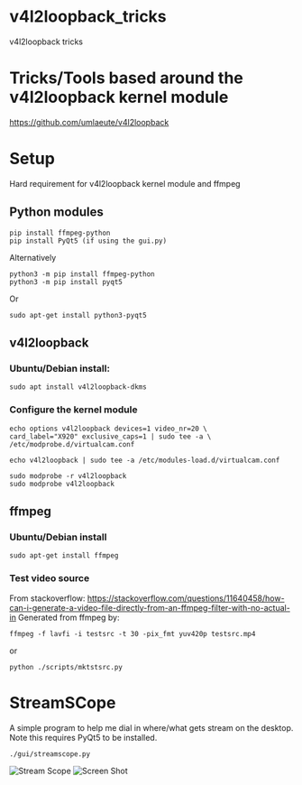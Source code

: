 # v4l2loopback_tricks
v4l2loopback tricks

# Tricks/Tools based around the v4l2loopback kernel module
https://github.com/umlaeute/v4l2loopback

# Setup
Hard requirement for v4l2loopback kernel module and ffmpeg

## Python modules
    pip install ffmpeg-python
    pip install PyQt5 (if using the gui.py)

Alternatively

    python3 -m pip install ffmpeg-python
    python3 -m pip install pyqt5
    
Or

    sudo apt-get install python3-pyqt5
    
## v4l2loopback
### Ubuntu/Debian install:
    sudo apt install v4l2loopback-dkms

### Configure the kernel module
   
    echo options v4l2loopback devices=1 video_nr=20 \
    card_label="X920" exclusive_caps=1 | sudo tee -a \
    /etc/modprobe.d/virtualcam.conf

    echo v4l2loopback | sudo tee -a /etc/modules-load.d/virtualcam.conf

    sudo modprobe -r v4l2loopback
    sudo modprobe v4l2loopback

## ffmpeg
### Ubuntu/Debian install
    sudo apt-get install ffmpeg

### Test video source
From stackoverflow: https://stackoverflow.com/questions/11640458/how-can-i-generate-a-video-file-directly-from-an-ffmpeg-filter-with-no-actual-in
Generated from ffmpeg by:

    ffmpeg -f lavfi -i testsrc -t 30 -pix_fmt yuv420p testsrc.mp4

or

    python ./scripts/mktstsrc.py
    
# StreamSCope
A simple program to help me dial in where/what gets stream on the desktop. Note this requires PyQt5 to be installed.

    ./gui/streamscope.py

![Stream Scope](https://ibb.co/VLNQFcC)
![Screen Shot](https://i.ibb.co/QJcCW3H/streamscope-1-0.png)

